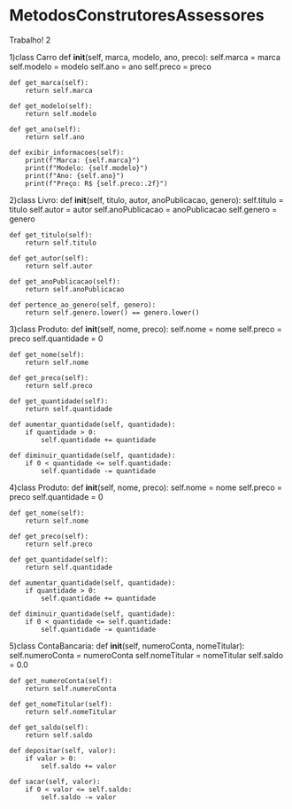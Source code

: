 # MetodosConstrutoresAssessores
Trabalho! 2

1)class Carro
    def __init__(self, marca, modelo, ano, preco):
        self.marca = marca
        self.modelo = modelo
        self.ano = ano
        self.preco = preco

    def get_marca(self):
        return self.marca

    def get_modelo(self):
        return self.modelo

    def get_ano(self):
        return self.ano

    def exibir_informacoes(self):
        print(f"Marca: {self.marca}")
        print(f"Modelo: {self.modelo}")
        print(f"Ano: {self.ano}")
        print(f"Preço: R$ {self.preco:.2f}")

2)class Livro:
    def __init__(self, titulo, autor, anoPublicacao, genero):
        self.titulo = titulo
        self.autor = autor
        self.anoPublicacao = anoPublicacao
        self.genero = genero

    def get_titulo(self):
        return self.titulo

    def get_autor(self):
        return self.autor

    def get_anoPublicacao(self):
        return self.anoPublicacao

    def pertence_ao_genero(self, genero):
        return self.genero.lower() == genero.lower()

3)class Produto:
    def __init__(self, nome, preco):
        self.nome = nome
        self.preco = preco
        self.quantidade = 0

    def get_nome(self):
        return self.nome

    def get_preco(self):
        return self.preco

    def get_quantidade(self):
        return self.quantidade

    def aumentar_quantidade(self, quantidade):
        if quantidade > 0:
            self.quantidade += quantidade

    def diminuir_quantidade(self, quantidade):
        if 0 < quantidade <= self.quantidade:
            self.quantidade -= quantidade

4)class Produto:
    def __init__(self, nome, preco):
        self.nome = nome
        self.preco = preco
        self.quantidade = 0

    def get_nome(self):
        return self.nome

    def get_preco(self):
        return self.preco

    def get_quantidade(self):
        return self.quantidade

    def aumentar_quantidade(self, quantidade):
        if quantidade > 0:
            self.quantidade += quantidade

    def diminuir_quantidade(self, quantidade):
        if 0 < quantidade <= self.quantidade:
            self.quantidade -= quantidade

5)class ContaBancaria:
    def __init__(self, numeroConta, nomeTitular):
        self.numeroConta = numeroConta
        self.nomeTitular = nomeTitular
        self.saldo = 0.0

    def get_numeroConta(self):
        return self.numeroConta

    def get_nomeTitular(self):
        return self.nomeTitular

    def get_saldo(self):
        return self.saldo

    def depositar(self, valor):
        if valor > 0:
            self.saldo += valor

    def sacar(self, valor):
        if 0 < valor <= self.saldo:
            self.saldo -= valor

